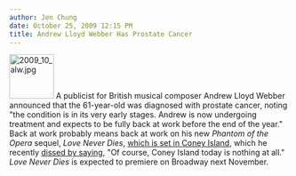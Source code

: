 ```yaml
---
author: Jen Chung
date: October 25, 2009 12:15 PM
title: Andrew Lloyd Webber Has Prostate Cancer
---
```


<p><span class="mt-enclosure mt-enclosure-image" style="display: inline;"> <img alt="2009_10_alw.jpg" src="https://web.archive.org/web/20110629180407im_/http://gothamist.com/attachments/jen/2009_10_alw.jpg" width="80" height="80" class="image-right"> </span>A publicist for British musical composer Andrew Lloyd Webber announced that the 61-year-old was diagnosed with prostate cancer, noting &quot;the condition is in its very early stages. Andrew is now undergoing treatment and expects to be fully back at work before the end of the year.&quot; Back at work probably means back at work on his new <em>Phantom of the Opera</em> sequel, <em>Love Never Dies</em>, <a href="https://web.archive.org/web/20110629180407/http://gothamist.com/2009/10/08/the_phantom_of_the_opera_is_here_in.php">which is set in Coney Island</a>, which he recently <a href="https://web.archive.org/web/20110629180407/http://gothamist.com/2009/10/20/andrew_lloyd_webber_disses_coney_is.php">dissed by saying</a>, &quot;Of course, Coney Island today is nothing at all.&quot; <em>Love Never Dies</em> is expected to premiere on Broadway next November.</p>